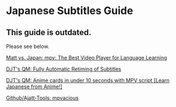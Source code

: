 # Japanese Subtitles Guide

## This guide is outdated.

Please see below.

[Matt vs. Japan: mpv: The Best Video Player for Language Learning](https://youtu.be/bbg6ztWecbU)

[DJT's QM: Fully Automatic Retiming of Subtitles](https://youtu.be/x0h3ooBHrpk)

[DJT's QM: Anime cards in under 10 seconds with MPV script [Learn Japanese from Anime!]](https://youtu.be/M4t7HYS73ZQ)

[Github/Ajatt-Tools: mpvacious](https://github.com/Ajatt-Tools/mpvacious)